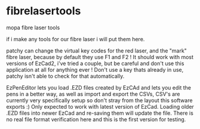 # fibrelasertools
mopa fibre laser tools

if  i make any tools for our fibre laser i will put them here.


patchy can change the virtual key codes for the red laser, and the "mark" fibre laser, because by default they use F1 and F2 ! 
 It should work with most versions of EzCad2, i've tried a couple, but be careful and don't use this application at all for anything ever !
Don't use a key thats already in use, patchy isn't able to check for that automatically.


EzPenEditor lets you load .EZD files created by EzCAd and lets you edit the pens in a better way, as well as import and export the CSVs, CSV's are currently very specifically setup so don't stray from the layout this software exports :)  Only expected to work with latest version of EzCad. Loading older .EZD files into newer EzCad and re-saving them will update the file. There is no real file format verification here and this is the first version for testing.


